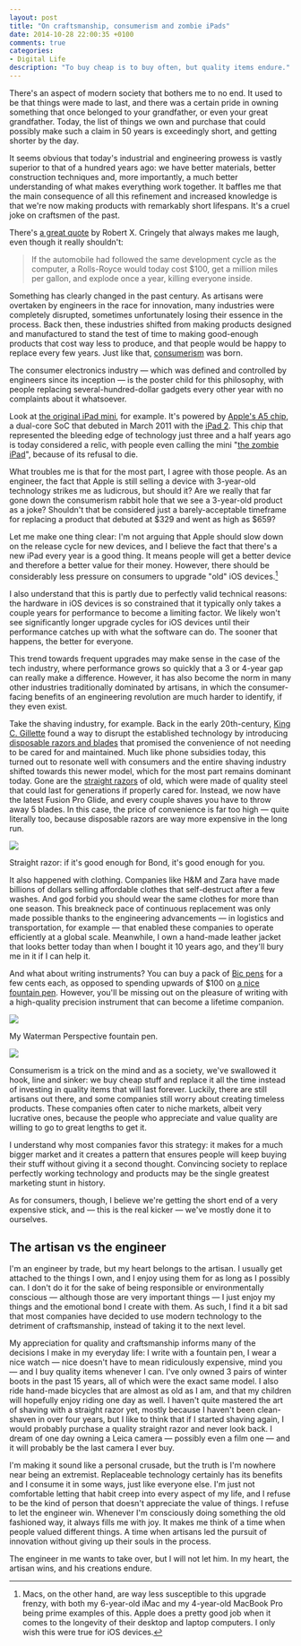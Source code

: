 ```yaml
---
layout: post
title: "On craftsmanship, consumerism and zombie iPads"
date: 2014-10-28 22:00:35 +0100
comments: true
categories:
- Digital Life
description: "To buy cheap is to buy often, but quality items endure."
---
```


There's an aspect of modern society that bothers me to no end. It used to be that things were made to last, and there was a certain pride in owning something that once belonged to your grandfather, or even your great grandfather. Today, the list of things we own and purchase that could possibly make such a claim in 50 years is exceedingly short, and getting shorter by the day.

It seems obvious that today's industrial and engineering prowess is vastly superior to that of a hundred years ago: we have better materials, better construction techniques and, more importantly, a much better understanding of what makes everything work together. It baffles me that the main consequence of all this refinement and increased knowledge is that we're now making products with remarkably short lifespans. It's a cruel joke on craftsmen of the past.

There's [a great quote](http://www.quotationspage.com/quote/782.html) by Robert X. Cringely that always makes me laugh, even though it really shouldn't:

> If the automobile had followed the same development cycle as the computer, a Rolls-Royce would today cost $100, get a million miles per gallon, and explode once a year, killing everyone inside.

Something has clearly changed in the past century. As artisans were overtaken by engineers in the race for innovation, many industries were completely disrupted, sometimes unfortunately losing their essence in the process. Back then, these industries shifted from making products designed and manufactured to stand the test of time to making good-enough products that cost way less to produce, and that people would be happy to replace every few years. Just like that, [consumerism](http://en.wikipedia.org/wiki/Consumerism) was born.

The consumer electronics industry — which was defined and controlled by engineers since its inception — is the poster child for this philosophy, with people replacing several-hundred-dollar gadgets every other year with no complaints about it whatsoever.

Look at [the original iPad mini](http://en.wikipedia.org/wiki/IPad_Mini), for example. It's powered by [Apple's A5 chip](http://en.wikipedia.org/wiki/Apple_A5), a dual-core SoC that debuted in March 2011 with the [iPad 2](http://en.wikipedia.org/wiki/IPad_2). This chip that represented the bleeding edge of technology just three and a half years ago is today considered a relic, with people even calling the mini "[the zombie iPad](http://www.allenpike.com/2014/the-ipad-zombie/)", because of its refusal to die.

What troubles me is that for the most part, I agree with those people. As an engineer, the fact that Apple is still selling a device with 3-year-old technology strikes me as ludicrous, but should it? Are we really that far gone down the consumerism rabbit hole that we see a 3-year-old product as a joke? Shouldn't that be considered just a barely-acceptable timeframe for replacing a product that debuted at $329 and went as high as $659?

Let me make one thing clear: I'm not arguing that Apple should slow down on the release cycle for new devices, and I believe the fact that there's a new iPad every year is a good thing. It means people will get a better device and therefore a better value for their money. However, there should be considerably less pressure on consumers to upgrade "old" iOS devices.[^1] 

[^1]: Macs, on the other hand, are way less susceptible to this upgrade frenzy, with both my 6-year-old iMac and my 4-year-old MacBook Pro being prime examples of this. Apple does a pretty good job when it comes to the longevity of their desktop and laptop computers. I only wish this were true for iOS devices.

I also understand that this is partly due to perfectly valid technical reasons: the hardware in iOS devices is so constrained that it typically only takes a couple years for performance to become a limiting factor. We likely won't see significantly longer upgrade cycles for iOS devices until their performance catches up with what the software can do. The sooner that happens, the better for everyone.

This trend towards frequent upgrades may make sense in the case of the tech industry, where performance grows so quickly that a 3 or 4-year gap can really make a difference. However, it has also become the norm in many other industries traditionally dominated by artisans, in which the consumer-facing benefits of an engineering revolution are much harder to identify, if they even exist.

Take the shaving industry, for example. Back in the early 20th-century, [King C. Gillette](http://en.wikipedia.org/wiki/King_C._Gillette) found a way to disrupt the established technology by introducing [disposable razors and blades](http://en.wikipedia.org/wiki/Safety_razor) that promised the convenience of not needing to be cared for and maintained. Much like phone subsidies today, this turned out to resonate well with consumers and the entire shaving industry shifted towards this newer model, which for the most part remains dominant today. Gone are the [straight razors](http://en.wikipedia.org/wiki/Straight_razor) of old, which were made of quality steel that could last for generations if properly cared for. Instead, we now have the latest Fusion Pro Glide, and every couple shaves you have to throw away 5 blades. In this case, the price of convenience is far too high — quite literally too, because disposable razors are way more expensive in the long run.

<p class="extra-width"><img class="extra-width" src="https://farm8.staticflickr.com/7573/15649226921_42c4b3b749_o.jpg"/></p>

<p class="photo-credit">Straight razor: if it's good enough for Bond, it's good enough for you.</p>

It also happened with clothing. Companies like H&M and Zara have made billions of dollars selling affordable clothes that self-destruct after a few washes. And god forbid you should wear the same clothes for more than one season. This breakneck pace of continuous replacement was only made possible thanks to the engineering advancements — in logistics and transportation, for example — that enabled these companies to operate efficiently at a global scale. Meanwhile, I own a hand-made leather jacket that looks better today than when I bought it 10 years ago, and they'll bury me in it if I can help it.

And what about writing instruments? You can buy a pack of [Bic pens](http://en.wikipedia.org/wiki/Bic_Cristal) for a few cents each, as opposed to spending upwards of $100 on [a nice fountain pen](http://www.amazon.com/gp/product/B0036EGL8W/ref=as_li_tl?ie=UTF8&camp=1789&creative=390957&creativeASIN=B0036EGL8W&linkCode=as2&tag=analsens03-20&linkId=7WDW7OMWDUW4274K). However, you'll be missing out on the pleasure of writing with a high-quality precision instrument that can become a lifetime companion.

<p class="extra-width"><img class="extra-width" src="https://farm8.staticflickr.com/7562/15465375598_a564d330bf_h.jpg"/></p>

<p class="photo-credit">My Waterman Perspective fountain pen.</p>

<p class="extra-width"><img class="extra-width" src="https://farm4.staticflickr.com/3932/15030782384_e60cebd252_h.jpg"/></p>

Consumerism is a trick on the mind and as a society, we've swallowed it hook, line and sinker: we buy cheap stuff and replace it all the time instead of investing in quality items that will last forever. Luckily, there are still artisans out there, and some companies still worry about creating timeless products. These companies often cater to niche markets, albeit very lucrative ones, because the people who appreciate and value quality are willing to go to great lengths to get it.

I understand why most companies favor this strategy: it makes for a much bigger market and it creates a pattern that ensures people will keep buying their stuff without giving it a second thought. Convincing society to replace perfectly working technology and products may be the single greatest marketing stunt in history. 

As for consumers, though, I believe we're getting the short end of a very expensive stick, and — this is the real kicker — we've mostly done it to ourselves.


## The artisan vs the engineer

I'm an engineer by trade, but my heart belongs to the artisan. I usually get attached to the things I own, and I enjoy using them for as long as I possibly can. I don't do it for the sake of being responsible or environmentally conscious — although those are very important things — I just enjoy my things and the emotional bond I create with them. As such, I find it a bit sad that most companies have decided to use modern technology to the detriment of craftsmanship, instead of taking it to the next level.

My appreciation for quality and craftsmanship informs many of the decisions I make in my everyday life: I write with a fountain pen, I wear a nice watch — nice doesn't have to mean ridiculously expensive, mind you — and I buy quality items whenever I can. I've only owned 3 pairs of winter boots in the past 15 years, all of which were the exact same model. I also ride hand-made bicycles that are almost as old as I am, and that my children will hopefully enjoy riding one day as well. I haven't quite mastered the art of shaving with a straight razor yet, mostly because I haven't been clean-shaven in over four years, but I like to think that if I started shaving again, I would probably purchase a quality straight razor and never look back. I dream of one day owning a Leica camera — possibly even a film one — and it will probably be the last camera I ever buy.

I'm making it sound like a personal crusade, but the truth is I'm nowhere near being an extremist. Replaceable technology certainly has its benefits and I consume it in some ways, just like everyone else. I'm just not comfortable letting that habit creep into every aspect of my life, and I refuse to be the kind of person that doesn't appreciate the value of things. I refuse to let the engineer win. Whenever I'm consciously doing something the old fashioned way, it always fills me with joy. It makes me think of a time when people valued different things. A time when artisans led the pursuit of innovation without giving up their souls in the process.

The engineer in me wants to take over, but I will not let him. In my heart, the artisan wins, and his creations endure.